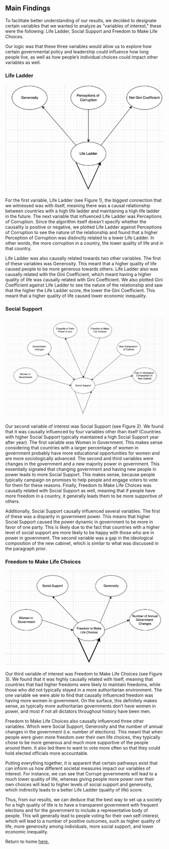 ## Main Findings
To facilitate better understanding of our results, we decided to designate certain variables that we wanted to analyze as “variables of interest,” these were the following: Life Ladder, Social Support and Freedom to Make Life Choices.

Our logic was that these three variables would allow us to explore how certain governmental policy and leadership could influence how long people live, as well as how people’s individual choices could impact other variables as well.
### Life Ladder 
![Image](life_ladder.png)

For the first variable, Life Ladder (see Figure 1), the biggest connection that we witnessed was with itself, meaning there was a causal relationship between countries with a high life ladder and maintaining a high life ladder in the future. The next variable that influenced Life Ladder was Perceptions of Corruption. Since the algorithm itself doesn’t specify whether the causality is positive or negative, we plotted Life Ladder against Perceptions of Corruption to see the nature of the relationship and found that a higher Perception of Corruption was distinctly related to a lower Life Ladder. In other words, the more corruption in a country, the lower quality of life and in that country.

Life Ladder was also causally related towards two other variables. The first of these variables was Generosity. This meant that a higher quality of life caused people to be more generous towards others. Life Ladder also was causally related with the Gini Coefficient, which meant having a higher quality of life was causally related with Gini Coefficient. We also plotted Gini Coefficient against Life Ladder to see the nature of the relationship and saw that the higher the Life Ladder score, the lower the Gini Coefficient. This meant that a higher quality of life caused lower economic inequality.

### Social Support
![Image](social_support.png)

Our second variable of interest was Social Support (see Figure 2). We found that it was causally influenced by four variables other than itself (Countries with higher Social Support typically maintained a high Social Support year after year). The first variable was Women in Government. This makes sense considering that countries with a larger percentage of women in government probably have more educational opportunities for women and are more sociologically advanced. The second and third variables were changes in the government and a new majority power in government. This essentially signaled that changing government and having new people in power leads to more Social Support. This makes sense, because people typically campaign on promises to help people and engage voters to vote for them for these reasons. Finally, Freedom to Make Life Choices was causally related with Social Support as well, meaning that if people have more freedom in a country, it generally leads them to be more supportive of others.

Additionally, Social Support causally influenced several variables. The first of these was a disparity in government power. This means that higher Social Support caused the power dynamic in government to be more in favor of one party. This is likely due to the fact that countries with a higher level of social support are more likely to be happy with those who are in power in government. The second variable was a gap in the ideological composition of the new cabinet, which is similar to what was discussed in the paragraph prior.

### Freedom to Make Life Choices
![Image](Freedom.png)

Our third variable of interest was Freedom to Make Life Choices (see Figure 3). We found that it was highly causally related with itself, meaning that countries that had higher freedoms were likely to maintain freedoms, while those who did not typically stayed in a more authoritarian environment. The one variable we were able to find that causally influenced freedom was having more women in government. On the surface, this definitely makes sense, as typically more authoritarian governments don’t have women in power, and most if not all dictators throughout history have been men.

Freedom to Make Life Choices also causally influenced three other variables. Which were Social Support, Generosity and the number of annual changes in the government (i.e. number of elections). This meant that when people were given more freedom over their own life choices, they typically chose to be more generous and much more supportive of the people around them. It also led them to want to vote more often so that they could hold elected officials more accountable.

Putting everything together, it is apparent that certain pathways exist that can inform us how different societal measures impact our variables of interest. For instance, we can see that Corrupt governments will lead to a much lower quality of life, whereas giving people more power over their own choices will lead to higher levels of social support and generosity, which indirectly leads to a better Life Ladder (quality of life) score. 

Thus, from our results, we can deduce that the best way to set up a society for a high quality of life is to have a transparent government with frequent elections and for the government to include a representative body of people. This will generally lead to people voting for their own self-interest, which will lead to a number of positive outcomes, such as higher quality of life, more generosity among individuals, more social support, and lower economic inequality.

Return to home [here.](index.md)

